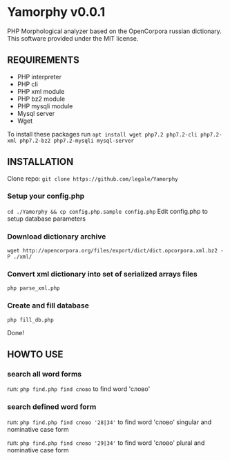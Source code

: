 # Yamorphy v0.0.1
PHP Morphological analyzer based on the OpenCorpora russian dictionary. This software provided under the MIT license.


## REQUIREMENTS
- PHP interpreter
- PHP cli
- PHP xml module 
- PHP bz2 module
- PHP mysqli module
- Mysql server
- Wget

To install these packages run `apt install wget php7.2 php7.2-cli php7.2-xml php7.2-bz2 php7.2-mysqli mysql-server`

## INSTALLATION
Clone repo:
`git clone https://github.com/legale/Yamorphy`

### Setup your config.php
`cd ./Yamorphy && cp config.php.sample config.php`
Edit config.php to setup database parameters

### Download dictionary archive
`wget http://opencorpora.org/files/export/dict/dict.opcorpora.xml.bz2 -P ./xml/`

### Convert xml dictionary into set of serialized arrays files
`php parse_xml.php`

### Create and fill database
`php fill_db.php`

Done!

## HOWTO USE

### search all word forms
run:
`php find.php find слово`
to find word 'слово'

### search defined word form
run:
`php find.php find слово '28|34'`
to find word 'слово' singular and nominative case form

run: 
`php find.php find слово '29|34'`
to find word 'слово' plural and nominative case form

